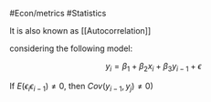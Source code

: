 #Econ/metrics #Statistics 

It is also known as [[Autocorrelation]]

considering the following model:

$$
y_{i} = \beta_{1}+\beta_{2}x_{i} + \beta_{3} y_{i-1} + \epsilon
$$

If $E(\epsilon_{i}\epsilon_{i-1})\neq 0$, then $Cov(y_{i-1},y_{j})\neq 0)$

